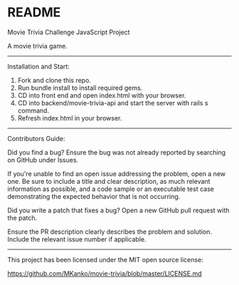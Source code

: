 # README

Movie Trivia Challenge JavaScript Project

A movie trivia game.
_________________________________________________________________

Installation and Start:

1) Fork and clone this repo.
2) Run bundle install to install required gems.
3) CD into front end and open index.html with your browser.
4) CD into backend/movie-trivia-api and start the server with rails s command.
5) Refresh index.html in your browser.
___________________________________________________________________

Contributors Guide:

Did you find a bug?
Ensure the bug was not already reported by searching on GitHub under Issues.

If you're unable to find an open issue addressing the problem, open a new one. Be sure to include a title and clear description, as much relevant information as possible, and a code sample or an executable test case demonstrating the expected behavior that is not occurring.

Did you write a patch that fixes a bug?
Open a new GitHub pull request with the patch.

Ensure the PR description clearly describes the problem and solution. Include the relevant issue number if applicable.
______________________________________________________________________________________________________________________

This project has been licensed under the MIT open source license:

https://github.com/MKanko/movie-trivia/blob/master/LICENSE.md
